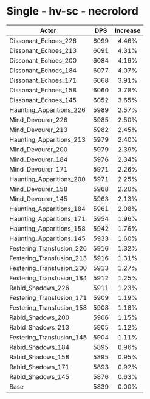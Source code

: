 # Single - hv-sc - necrolord
| Actor | DPS | Increase |
|---|:---:|:---:|
|Dissonant_Echoes_226|6099|4.46%|
|Dissonant_Echoes_213|6091|4.31%|
|Dissonant_Echoes_200|6084|4.19%|
|Dissonant_Echoes_184|6077|4.07%|
|Dissonant_Echoes_171|6068|3.91%|
|Dissonant_Echoes_158|6060|3.78%|
|Dissonant_Echoes_145|6052|3.65%|
|Haunting_Apparitions_226|5989|2.57%|
|Mind_Devourer_226|5985|2.50%|
|Mind_Devourer_213|5982|2.45%|
|Haunting_Apparitions_213|5979|2.40%|
|Mind_Devourer_200|5979|2.39%|
|Mind_Devourer_184|5976|2.34%|
|Mind_Devourer_171|5971|2.26%|
|Haunting_Apparitions_200|5971|2.25%|
|Mind_Devourer_158|5968|2.20%|
|Mind_Devourer_145|5963|2.13%|
|Haunting_Apparitions_184|5961|2.08%|
|Haunting_Apparitions_171|5954|1.96%|
|Haunting_Apparitions_158|5942|1.76%|
|Haunting_Apparitions_145|5933|1.60%|
|Festering_Transfusion_226|5916|1.32%|
|Festering_Transfusion_213|5916|1.31%|
|Festering_Transfusion_200|5913|1.27%|
|Festering_Transfusion_184|5912|1.25%|
|Rabid_Shadows_226|5911|1.23%|
|Festering_Transfusion_171|5909|1.19%|
|Festering_Transfusion_158|5908|1.18%|
|Rabid_Shadows_200|5906|1.15%|
|Rabid_Shadows_213|5905|1.12%|
|Festering_Transfusion_145|5904|1.11%|
|Rabid_Shadows_184|5895|0.96%|
|Rabid_Shadows_158|5895|0.95%|
|Rabid_Shadows_171|5893|0.92%|
|Rabid_Shadows_145|5876|0.63%|
|Base|5839|0.00%|

